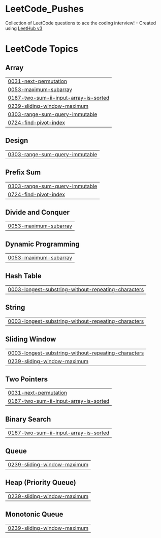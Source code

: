 # LeetCode_Pushes
Collection of LeetCode questions to ace the coding interview! - Created using [LeetHub v3](https://github.com/raphaelheinz/LeetHub-3.0)

<!---LeetCode Topics Start-->
# LeetCode Topics
## Array
|  |
| ------- |
| [0031-next-permutation](https://github.com/sagar-tan/LeetCode_Pushes/tree/master/0031-next-permutation) |
| [0053-maximum-subarray](https://github.com/sagar-tan/LeetCode_Pushes/tree/master/0053-maximum-subarray) |
| [0167-two-sum-ii-input-array-is-sorted](https://github.com/sagar-tan/LeetCode_Pushes/tree/master/0167-two-sum-ii-input-array-is-sorted) |
| [0239-sliding-window-maximum](https://github.com/sagar-tan/LeetCode_Pushes/tree/master/0239-sliding-window-maximum) |
| [0303-range-sum-query-immutable](https://github.com/sagar-tan/LeetCode_Pushes/tree/master/0303-range-sum-query-immutable) |
| [0724-find-pivot-index](https://github.com/sagar-tan/LeetCode_Pushes/tree/master/0724-find-pivot-index) |
## Design
|  |
| ------- |
| [0303-range-sum-query-immutable](https://github.com/sagar-tan/LeetCode_Pushes/tree/master/0303-range-sum-query-immutable) |
## Prefix Sum
|  |
| ------- |
| [0303-range-sum-query-immutable](https://github.com/sagar-tan/LeetCode_Pushes/tree/master/0303-range-sum-query-immutable) |
| [0724-find-pivot-index](https://github.com/sagar-tan/LeetCode_Pushes/tree/master/0724-find-pivot-index) |
## Divide and Conquer
|  |
| ------- |
| [0053-maximum-subarray](https://github.com/sagar-tan/LeetCode_Pushes/tree/master/0053-maximum-subarray) |
## Dynamic Programming
|  |
| ------- |
| [0053-maximum-subarray](https://github.com/sagar-tan/LeetCode_Pushes/tree/master/0053-maximum-subarray) |
## Hash Table
|  |
| ------- |
| [0003-longest-substring-without-repeating-characters](https://github.com/sagar-tan/LeetCode_Pushes/tree/master/0003-longest-substring-without-repeating-characters) |
## String
|  |
| ------- |
| [0003-longest-substring-without-repeating-characters](https://github.com/sagar-tan/LeetCode_Pushes/tree/master/0003-longest-substring-without-repeating-characters) |
## Sliding Window
|  |
| ------- |
| [0003-longest-substring-without-repeating-characters](https://github.com/sagar-tan/LeetCode_Pushes/tree/master/0003-longest-substring-without-repeating-characters) |
| [0239-sliding-window-maximum](https://github.com/sagar-tan/LeetCode_Pushes/tree/master/0239-sliding-window-maximum) |
## Two Pointers
|  |
| ------- |
| [0031-next-permutation](https://github.com/sagar-tan/LeetCode_Pushes/tree/master/0031-next-permutation) |
| [0167-two-sum-ii-input-array-is-sorted](https://github.com/sagar-tan/LeetCode_Pushes/tree/master/0167-two-sum-ii-input-array-is-sorted) |
## Binary Search
|  |
| ------- |
| [0167-two-sum-ii-input-array-is-sorted](https://github.com/sagar-tan/LeetCode_Pushes/tree/master/0167-two-sum-ii-input-array-is-sorted) |
## Queue
|  |
| ------- |
| [0239-sliding-window-maximum](https://github.com/sagar-tan/LeetCode_Pushes/tree/master/0239-sliding-window-maximum) |
## Heap (Priority Queue)
|  |
| ------- |
| [0239-sliding-window-maximum](https://github.com/sagar-tan/LeetCode_Pushes/tree/master/0239-sliding-window-maximum) |
## Monotonic Queue
|  |
| ------- |
| [0239-sliding-window-maximum](https://github.com/sagar-tan/LeetCode_Pushes/tree/master/0239-sliding-window-maximum) |
<!---LeetCode Topics End-->